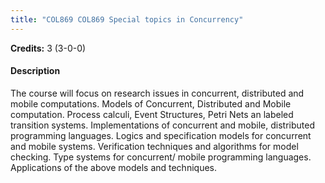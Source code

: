 ```yaml
---
title: "COL869 COL869 Special topics in Concurrency"
---
```

**Credits:** 3 (3-0-0)

#### Description
The course will focus on research issues in concurrent, distributed and mobile computations. Models of Concurrent, Distributed and Mobile computation. Process calculi, Event Structures, Petri Nets an labeled transition systems. Implementations of concurrent and mobile, distributed programming languages. Logics and specification models for concurrent and mobile systems. Verification techniques and algorithms for model checking. Type systems for concurrent/ mobile programming languages. Applications of the above models and techniques.